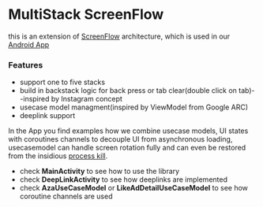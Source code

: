 # MultiStack ScreenFlow

this is an extension of [ScreenFlow](https://github.com/willhaben/WhScreenFlow) architecture, which is used in our [Android App](https://play.google.com/store/apps/details?id=at.willhaben)



### Features

- support one to five stacks
- build in backstack logic for back press or tab clear(double click on tab)--inspired by Instagram concept
- usecase model managment(inspired by ViewModel from Google ARC)
- deeplink support

In the App you find examples how we combine usecase models, UI states with coroutines channels to decouple UI from asynchronous loading, usecasemodel can handle screen rotation fully and can even be restored from the insidious [process kill](https://medium.com/inloopx/android-process-kill-and-the-big-implications-for-your-app-1ecbed4921cb).
- check **MainActivity** to see how to use the library
- check **DeepLinkActivity** to see how deeplinks are implemented
- check **AzaUseCaseModel** or **LikeAdDetailUseCaseModel** to see how coroutine channels are used
